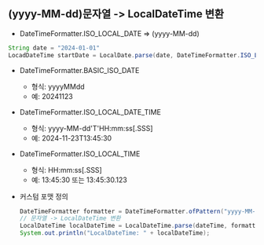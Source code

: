 ## (yyyy-MM-dd)문자열 -> LocalDateTime 변환
- DateTimeFormatter.ISO_LOCAL_DATE => (yyyy-MM-dd)
```java
String date = "2024-01-01"
LocadDateTime startDate = LocalDate.parse(date, DateTimeFormatter.ISO_LOCAL_DATE).atStartOfDay();
```

- DateTimeFormatter.BASIC_ISO_DATE
  - 형식: yyyyMMdd
  - 예: 20241123

- DateTimeFormatter.ISO_LOCAL_DATE_TIME
  - 형식: yyyy-MM-dd'T'HH:mm:ss[.SSS]
  - 예: 2024-11-23T13:45:30
 
- DateTimeFormatter.ISO_LOCAL_TIME
  - 형식: HH:mm:ss[.SSS]
  - 예: 13:45:30 또는 13:45:30.123

- 커스텀 포맷 정의
  ```java
  DateTimeFormatter formatter = DateTimeFormatter.ofPattern("yyyy-MM-dd HH:mm:ss");
  // 문자열 -> LocalDateTime 변환
  LocalDateTime localDateTime = LocalDateTime.parse(dateTime, formatter);
  System.out.println("LocalDateTime: " + localDateTime);
  ```
